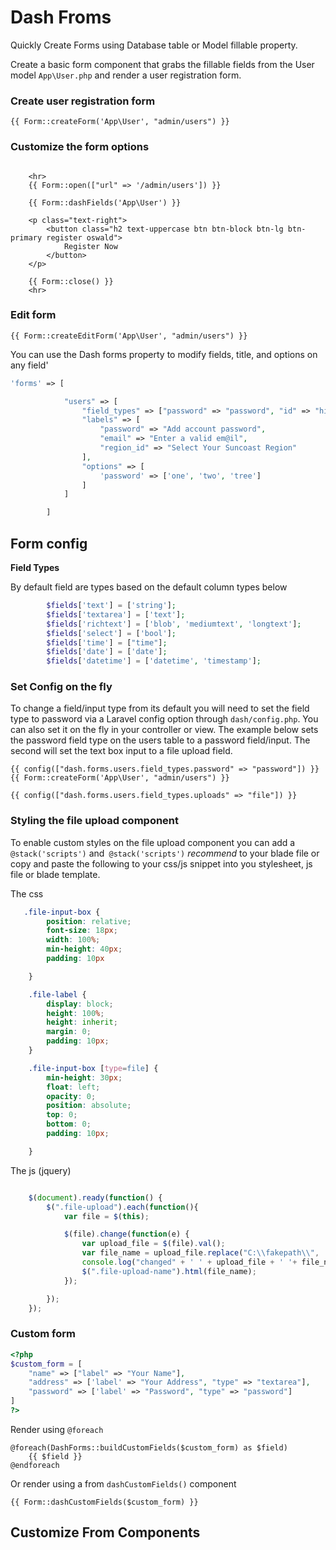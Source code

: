 # Dash Froms

Quickly Create Forms using Database table or Model fillable property.

Create a basic form component that grabs the fillable fields from the User model `App\User.php` and render a user registration form.   

### Create user registration form

```blade
{{ Form::createForm('App\User', "admin/users") }}
```

### Customize the form options

```blade

    <hr>
    {{ Form::open(["url" => '/admin/users']) }}

    {{ Form::dashFields('App\User') }}
    
    <p class="text-right">
        <button class="h2 text-uppercase btn btn-block btn-lg btn-primary register oswald">
            Register Now
        </button>
    </p>

    {{ Form::close() }}
    <hr>
```

### Edit form 

```blade
{{ Form::createEditForm('App\User', "admin/users") }}
```
You can use the Dash forms property to modify fields, title, and options on any field'

```php
'forms' => [

            "users" => [
                "field_types" => ["password" => "password", "id" => "hidden", "email" => "email"],
                "labels" => [
                    "password" => "Add account password",
                    "email" => "Enter a valid em@il",
                    "region_id" => "Select Your Suncoast Region"
                ],
                "options" => [
                    'password' => ['one', 'two', 'tree']
                ]
            ]

        ]
```
 
 

## Form config 

__Field Types__

By default field are types based on the default column types below 

```php
        $fields['text'] = ['string'];
        $fields['textarea'] = ['text'];
        $fields['richtext'] = ['blob', 'mediumtext', 'longtext'];
        $fields['select'] = ['bool'];
        $fields['time'] = ["time"];
        $fields['date'] = ['date'];
        $fields['datetime'] = ['datetime', 'timestamp'];
```

### Set Config on the fly 

To change a field/input type from its default you will need to set the field type to password via a Laravel config option through `dash/config.php`. You can also set it on the fly in your controller or view. The example below sets the password field type on the users table to a password field/input. The second will set the text box input to a file upload field.

```blade
{{ config(["dash.forms.users.field_types.password" => "password"]) }}
{{ Form::createForm('App\User', "admin/users") }}
```

```blade
{{ config(["dash.forms.users.field_types.uploads" => "file"]) }}
```

### Styling the file upload component 

To enable custom styles on the file upload component you can add a `@stack('scripts')` and` @stack('scripts')`  *recommend* to your blade file or copy and paste the following to your css/js snippet into you stylesheet, js file or blade template.

The css

```css
   .file-input-box {
        position: relative;
        font-size: 18px;
        width: 100%;
        min-height: 40px;
        padding: 10px

    }

    .file-label {
        display: block;
        height: 100%;
        height: inherit;
        margin: 0;
        padding: 10px;
    }

    .file-input-box [type=file] {
        min-height: 30px;
        float: left;
        opacity: 0;
        position: absolute;
        top: 0;
        bottom: 0;
        padding: 10px;

    }
```

The js (jquery)

```javascript

    $(document).ready(function() {
        $(".file-upload").each(function(){
            var file = $(this);

            $(file).change(function(e) {
                var upload_file = $(file).val();
                var file_name = upload_file.replace("C:\\fakepath\\", '');
                console.log("changed" + ' ' + upload_file + ' '+ file_name);
                $(".file-upload-name").html(file_name);
            });

        });
    });

```

### Custom form 

```php
<?php
$custom_form = [
    "name" => ["label" => "Your Name"],
    "address" => ['label' => "Your Address", "type" => "textarea"],
    "password" => ['label' => "Password", "type" => "password"]
]
?>
```

Render using `@foreach` 

```blade
@foreach(DashForms::buildCustomFields($custom_form) as $field)
    {{ $field }}
@endforeach
```

Or render using a from `dashCustomFields()` component 

```blade
{{ Form::dashCustomFields($custom_form) }}
```

## Customize From Components



